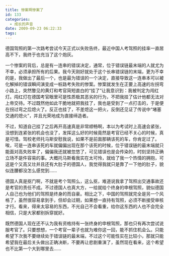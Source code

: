```yaml
---
title: 惨案啊惨案了
id: 133
categories:
  - 成长的声音
date: 2009-09-23 06:22:33
tags:
---
```


德国驾照的第一次路考尝试今天正式以失败告终，最近中国人考驾照的挂率一直居高不下，我终于也充当了这个炮灰。

一个惨案的背后，总是有一连串的错误决定，通常，位于错误链最末端的人就尤为不幸，必须承担所有的后果。我今天刚好就处于这个长串错误链的末端，更为不幸的是，我做出了最后一个，也是最为错误的一个决定，直接导致这一连串本可以被化解掉的错误瞬间演变成一桩路考失败的惨案。惨案就发生在正要上高速的左拐弯小路上，突然瞥见的黄灯和考官简短直白的“挂了”让我意识到：我被判定为闯红灯。闯红灯在德国考官眼里可是性质极其恶劣的行为，不把我挂了估计他都无法对上帝交待。不过既然他如此干脆地就把我挂了，我也是受到了一点打击的，于是便在拐过弯之后熄火了。反正也挂了，不差熄这一把火，反倒还见证了传说中“堵塞交通的熄火”，并且光荣地成为直接缔造者。

不过，知道自己挂了之后再开高速真是非常顺畅啊，本以为考试时上高速会紧张，没想到连紧张的机会也没了，发挥这么好的时候竟然是考官已经不关心的时候，真是可惜。驾校老师托马斯安慰我说，如果不是前面那辆该死的车，你肯定过了。唉，可是一连串该死的车就偏偏出现在那个该死的时候，位于错误链的最末端就只能面对高失败率了，偏偏我还就被忽悠了，可见错误也是会传染的，时刻坚持正确立场不是件容易的事。大概托马斯看我实在太可怜，就给了我一个热情的拥抱，可这是个又高又壮并且还有大肚子的德国人，我觉得我就只是靠了一下他的肚子，貌似连腰都没怎么感觉到……

德国人真是抠门啊，不就是考个驾照么，这么抠，难道说我拿了驾照出交通事故还是考官的责任不成。不过德国人也真大方，一给就给个终身的申根驾照，貌似德国人自己也为他们的驾照是终身的而自豪。相比之下，中国的驾照就完全是另一个风格了，虽然很容易拿到手，但却会过期，如果想一直持有驾照，必须不断接受审核才行。看来，得来太容易的东西，不光自己不会看重，给你这东西的人也不会完全相信，只是大家都别拆穿就好。

既然德国人现在还不认为我有资格持有一张终身的申根驾照，那也只有再次尝试说服考官了。只要想想，一个考官一辈子也就为难你这一回，能不抓住机会么。只能希望下次我不要继续处于错误链的最末端，不过这个可能性实在比较小，那就只能希望我在最后关头做出正确决断，不要再让悲剧重演了，虽然现在看来，这个希望也不比第一个大到哪里去……
